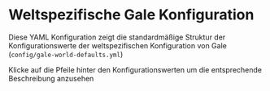 <script setup>
import galeWorldDefaultsConfig_1_21_4 from './data/gale-world-defaults-1-21-4';
import galeWorldDefaultsConfig_1_21_1 from './data/gale-world-defaults-1-21-1';
import ConfigGroup from '../../../../.vitepress/theme/components/config/ConfigGroup.vue'
const data = {
    '1.21.4': galeWorldDefaultsConfig_1_21_4,
    '1.21.1': galeWorldDefaultsConfig_1_21_1
}
</script>

# Weltspezifische Gale Konfiguration

Diese YAML Konfiguration zeigt die standardmäßige Struktur der Konfigurationswerte der weltspezifischen Konfiguration von Gale (`config/gale-world-defaults.yml`)

Klicke auf die Pfeile hinter den Konfigurationswerten um die entsprechende Beschreibung anzusehen

<ConfigGroup :data />
